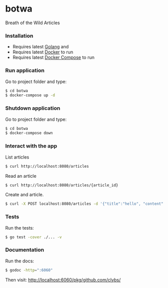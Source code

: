 # botwa
Breath of the Wild Articles

### Installation

- Requires latest [Golang](https://golang.org/doc/install) and
- Requires latest [Docker](https://docs.docker.com) to run
- Requires latest [Docker Compose](https://docs.docker.com/compose/install/) to run

### Run application
Go to project folder and type:

```sh
$ cd botwa
$ docker-compose up -d
```

### Shutdown application
Go to project folder and type:

```sh
$ cd botwa
$ docker-compose down
```

### Interact with the app
List articles

```sh
$ curl http://localhost:8080/articles
```

Read an article
```sh
$ curl http://localhost:8080/articles/{article_id}
```

Create and article.
```sh
$ curl -X POST localhost:8080/articles -d '{"title":"hello", "content":"world", "author":"cliburn"}'
```

### Tests
Run the tests:
```sh
$ go test -cover ./... -v
```
### Documentation
Run the docs:
```sh
$ godoc -http=":6060"
```
Then visit: [http://localhost:6060/pkg/github.com/clybs/](http://localhost:6060/pkg/github.com/clybs/)
 
